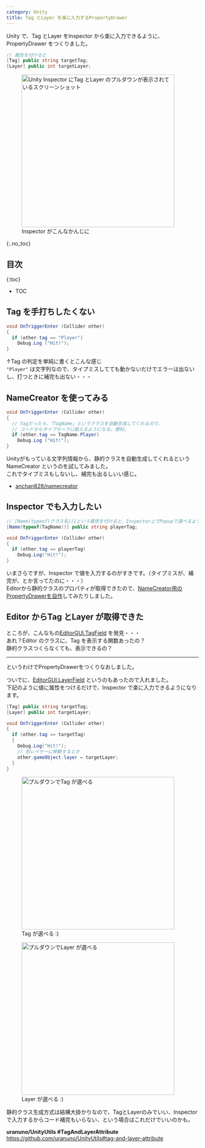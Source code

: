 ```yaml
---
category: Unity
title: Tag とLayer を楽に入力するPropertyDrawer
---
```


Unity で、Tag とLayer をInspector から楽に入力できるように、PropertyDrawer をつくりました。

```csharp
// 属性を付けると
[Tag] public string targetTag;
[Layer] public int targetLayer;
```

<figure class="ar-3-2 top">
  <img src="https://uranuno.github.io/UnityUtils/tagandlayer.png" alt="Unity Inspector にTag とLayer のプルダウンが表示されているスクリーンショット" width="400" />
  <figcaption>Inspector がこんなかんじに</figcaption>
</figure>


{:.no_toc}
## 目次

{:toc}
- TOC


## Tag を手打ちしたくない

```csharp
void OnTriggerEnter (Collider other)
{
  if (other.tag == "Player")
    Debug.Log ("Hit!");
}
```

↑Tag の判定を単純に書くとこんな感じ  
`"Player"` は文字列なので、タイプミスしてても動かないだけでエラーは出ないし、打つときに補完も出ない・・・


## NameCreator を使ってみる

```csharp
void OnTriggerEnter (Collider other)
{
  // Tagだったら、「TagName」というクラスを自動生成してくれるので、
  // コードからタイプセーフに扱えるようになる。便利。
  if (other.tag == TagName.Player)
    Debug.Log ("Hit!");
}
```

Unityがもっている文字列情報から、静的クラスを自動生成してくれるというNameCreator というのを試してみました。  
これでタイプミスもしないし、補完も出るしいい感じ。

- [anchan828/namecreator](https://github.com/anchan828/namecreator)


## Inspector でも入力したい

```csharp
// [Name(typeof(クラス名))]という属性を付けると、Inspector上でPopupで選べるように！
[Name(typeof(TagName))] public string playerTag;

void OnTriggerEnter (Collider other)
{
  if (other.tag == playerTag)
    Debug.Log("Hit!");
}
```

いまさらですが、Inspector で値を入力するのがすきです。（タイプミスが、補完が、とか言ってたのに・・・）  
Editorから静的クラスのプロパティが取得できたので、[NameCreator用のPropertyDrawerを自作][NameCreatorPropertyDrawer]してみたりしました。

[NameCreatorPropertyDrawer]: https://gist.github.com/uranuno/8be43847015f5e25cf17


## Editor からTag とLayer が取得できた

ところが、こんなもの[EditorGUI.TagField] を発見・・・  
あれ？Editor のクラスに、Tag を表示する関数あったの？  
静的クラスつくらなくても、表示できるの？

* * *

というわけでPropertyDrawerをつくりなおしました。

ついでに、[EditorGUI.LayerField] というのもあったので入れました。  
下記のように値に属性をつけるだけで、Inspector で楽に入力できるようになります。

[EditorGUI.TagField]: https://docs.unity3d.com/ScriptReference/EditorGUI.TagField.html
[EditorGUI.LayerField]: https://docs.unity3d.com/ScriptReference/EditorGUI.LayerField.html

```csharp
[Tag] public string targetTag;
[Layer] public int targetLayer;

void OnTriggerEnter (Collider other)
{
  if (other.tag == targetTag)
  {
    Debug.Log("Hit!");
    // 別レイヤーに移動するとか
    other.gameObject.layer = targetLayer;
  }
}
```

<figure class="ar-3-2 top">
  <img src="https://uranuno.github.io/UnityUtils/tagandlayer-tag.png" alt="プルダウンでTag が選べる" width="400" />
  <figcaption>Tag が選べる :)</figcaption>
</figure>

<figure class="ar-4-3 top">
  <img src="https://uranuno.github.io/UnityUtils/tagandlayer-layer.png" alt="プルダウンでLayer が選べる" width="400" />
  <figcaption>Layer が選べる :)</figcaption>
</figure>

静的クラス生成方式は結構大掛かりなので、TagとLayerのみでいい、Inspectorで入力するからコード補完もいらない、という場合はこれだけでいいのかも。

**uranuno/UnityUtils #TagAndLayerAttribute**  
<https://github.com/uranuno/UnityUtils#tag-and-layer-attribute>
